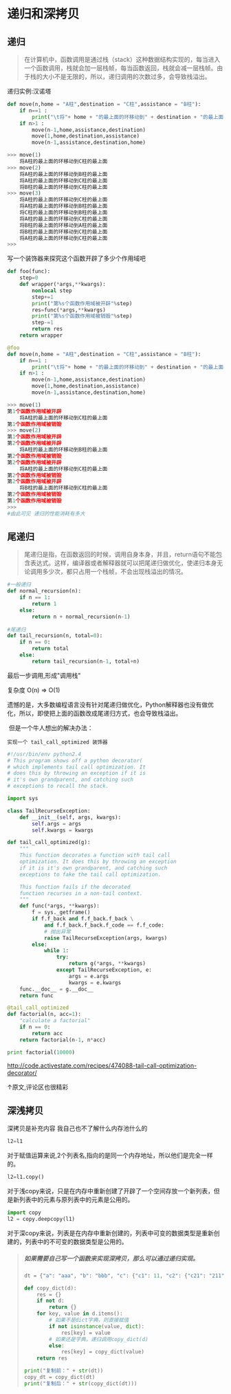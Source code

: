 # 递归和深拷贝

## 递归

> 在计算机中，函数调用是通过栈（stack）这种数据结构实现的，每当进入一个函数调用，栈就会加一层栈帧，每当函数返回，栈就会减一层栈帧。由于栈的大小不是无限的，所以，递归调用的次数过多，会导致栈溢出。 

递归实例:汉诺塔

```python
def move(n,home = "A柱",destination = "C柱",assistance = "B柱"):
    if n==1 :
        print("\t将"+ home + "的最上面的环移动到" + destination + "的最上面")
    if n>1 :
        move(n-1,home,assistance,destination)
        move(1,home,destination,assistance)
        move(n-1,assistance,destination,home)

>>> move(1)
	将A柱的最上面的环移动到C柱的最上面
>>> move(2)
	将A柱的最上面的环移动到B柱的最上面
	将A柱的最上面的环移动到C柱的最上面
	将B柱的最上面的环移动到C柱的最上面
>>> move(3)
	将A柱的最上面的环移动到C柱的最上面
	将A柱的最上面的环移动到B柱的最上面
	将C柱的最上面的环移动到B柱的最上面
	将A柱的最上面的环移动到C柱的最上面
	将B柱的最上面的环移动到A柱的最上面
	将B柱的最上面的环移动到C柱的最上面
	将A柱的最上面的环移动到C柱的最上面
>>> 
```

写一个装饰器来探究这个函数开辟了多少个作用域吧

```python
def foo(func):
    step=0
    def wrapper(*args,**kwargs):
        nonlocal step
        step+=1
        print("第%s个函数作用域被开辟"%step)
        res=func(*args,**kwargs)
        print("第%s个函数作用域被销毁"%step)
        step-=1
        return res
    return wrapper

@foo
def move(n,home = "A柱",destination = "C柱",assistance = "B柱"):
    if n==1 :
        print("\t将"+ home + "的最上面的环移动到" + destination + "的最上面")
    if n>1 :
        move(n-1,home,assistance,destination)
        move(1,home,destination,assistance)
        move(n-1,assistance,destination,home)

>>> move(1)
第1个函数作用域被开辟
	将A柱的最上面的环移动到C柱的最上面
第1个函数作用域被销毁
>>> move(2)
第1个函数作用域被开辟
第2个函数作用域被开辟
	将A柱的最上面的环移动到B柱的最上面
第2个函数作用域被销毁
第2个函数作用域被开辟
	将A柱的最上面的环移动到C柱的最上面
第2个函数作用域被销毁
第2个函数作用域被开辟
	将B柱的最上面的环移动到C柱的最上面
第2个函数作用域被销毁
第1个函数作用域被销毁
>>> 
#由此可见 递归的性能消耗有多大
```



## 尾递归

> 尾递归是指，在函数返回的时候，调用自身本身，并且，return语句不能包含表达式。这样，编译器或者解释器就可以把尾递归做优化，使递归本身无论调用多少次，都只占用一个栈帧，不会出现栈溢出的情况。 

```python
#一般递归
def normal_recursion(n):
    if n == 1:
        return 1
    else:
        return n + normal_recursion(n-1)
        
#尾递归
def tail_recursion(n, total=0):
    if n == 0:
        return total
    else:
        return tail_recursion(n-1, total+n)
```

最后一步调用,形成"调用栈"

复杂度 O(n) => O(1)

遗憾的是，大多数编程语言没有针对尾递归做优化，Python解释器也没有做优化，所以，即使把上面的函数改成尾递归方式，也会导致栈溢出。 

​    但是一个牛人想出的解决办法：

   `实现一个 tail_call_optimized 装饰器` 

```python
#!/usr/bin/env python2.4
# This program shows off a python decorator(
# which implements tail call optimization. It
# does this by throwing an exception if it is
# it's own grandparent, and catching such
# exceptions to recall the stack.

import sys

class TailRecurseException:
    def __init__(self, args, kwargs):
        self.args = args
        self.kwargs = kwargs

def tail_call_optimized(g):
    """
    This function decorates a function with tail call
    optimization. It does this by throwing an exception
    if it is it's own grandparent, and catching such
    exceptions to fake the tail call optimization.

    This function fails if the decorated
    function recurses in a non-tail context.
    """
    def func(*args, **kwargs):
        f = sys._getframe()
        if f.f_back and f.f_back.f_back \
            and f.f_back.f_back.f_code == f.f_code:
            # 抛出异常
            raise TailRecurseException(args, kwargs)
        else:
            while 1:
                try:
                    return g(*args, **kwargs)
                except TailRecurseException, e:
                    args = e.args
                    kwargs = e.kwargs
    func.__doc__ = g.__doc__
    return func

@tail_call_optimized
def factorial(n, acc=1):
    "calculate a factorial"
    if n == 0:
        return acc
    return factorial(n-1, n*acc)

print factorial(10000) 
```

<http://code.activestate.com/recipes/474088-tail-call-optimization-decorator/> 

↑原文,评论区也很精彩



## 深浅拷贝

深拷贝是补充内容 我自己也不了解什么内存池什么的

```python
l2=l1
```

对于赋值运算来说,2个列表名,指向的是同一个内存地址，所以他们是完全一样的。



```python
l2=l1.copy()
```

对于浅copy来说，只是在内存中重新创建了开辟了一个空间存放一个新列表，但是新列表中的元素与原列表中的元素是公用的。



```python
import copy
l2 = copy.deepcopy(l1)
```

对于深copy来说，列表是在内存中重新创建的，列表中可变的数据类型是重新创建的，列表中的不可变的数据类型是公用的。



> ##### 如果需要自己写一个函数来实现深拷贝，那么可以通过递归实现。
>
> ```python
> dt = {"a": "aaa", "b": "bbb", "c": {"c1": 11, "c2": {"c21": "211", "c22": "212", "c23": "213"}, "c3": 33}}
> 
> def copy_dict(d):
>     res = {}
>     if not d:
>         return {}
>     for key, value in d.items():
>         # 如果不是dict字典，则直接赋值
>         if not isinstance(value, dict):
>             res[key] = value
>         # 如果还是字典，递归调用copy_dict(d)
>         else:
>             res[key] = copy_dict(value)
>     return res
> 
> print("复制前：" + str(dt))
> copy_dt = copy_dict(dt)
> print("复制后：" + str(copy_dict(dt)))
> ```

